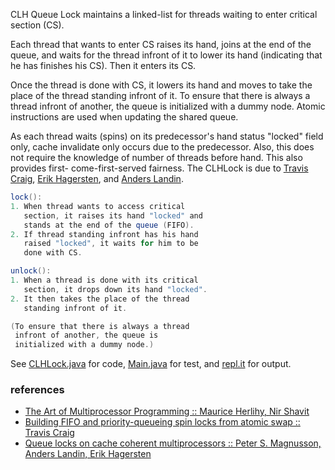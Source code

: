 CLH Queue Lock maintains a linked-list for
threads waiting to enter critical section (CS).

Each thread that wants to enter CS raises its
hand, joins at the end of the queue, and waits
for the thread infront of it to lower its hand
(indicating that he has finishes his CS). Then
it enters its CS.

Once the thread is done with CS, it lowers its
hand and moves to take the place of the thread
standing infront of it. To ensure that there is
always a thread infront of another, the queue
is initialized with a dummy node. Atomic
instructions are used when updating the shared
queue.

As each thread waits (spins) on its predecessor's
hand status "locked" field only, cache invalidate
only occurs due to the predecessor. Also, this
does not require the knowledge of number of
threads before hand. This also provides first-
come-first-served fairness. The CLHLock is
due to [Travis Craig], [Erik Hagersten], and
[Anders Landin].

[Travis Craig]: https://www.semanticscholar.org/author/T.-O.-Craig/144386870
[Erik Hagersten]: https://scholar.google.se/citations?user=0D8vpBwAAAAJ&hl=en
[Anders Landin]: https://scholar.google.se/citations?hl=en&user=FO4ByfoAAAAJ

```java
lock():
1. When thread wants to access critical
   section, it raises its hand "locked" and
   stands at the end of the queue (FIFO).
2. If thread standing infront has his hand
   raised "locked", it waits for him to be
   done with CS.
```

```java
unlock():
1. When a thread is done with its critical
   section, it drops down its hand "locked".
2. It then takes the place of the thread
   standing infront of it.
```

```java
(To ensure that there is always a thread
 infront of another, the queue is
 initialized with a dummy node.)
```

See [CLHLock.java] for code, [Main.java] for test, and [repl.it] for output.

[CLHLock.java]: https://repl.it/@wolfram77/clh-lock#CLHLock.java
[Main.java]: https://repl.it/@wolfram77/clh-lock#Main.java
[repl.it]: https://clh-lock.wolfram77.repl.run


### references

- [The Art of Multiprocessor Programming :: Maurice Herlihy, Nir Shavit](https://dl.acm.org/doi/book/10.5555/2385452)
- [Building FIFO and priority-queueing spin locks from atomic swap :: Travis Craig](https://www.semanticscholar.org/paper/Building-FIFO-and-Priority-Queuing-Spin-Locks-from-Craig/f808a588b9a9b60877edc39b457ffd55db10dd7d)
- [Queue locks on cache coherent multiprocessors :: Peter S. Magnusson, Anders Landin, Erik Hagersten](https://ieeexplore.ieee.org/document/288305)
